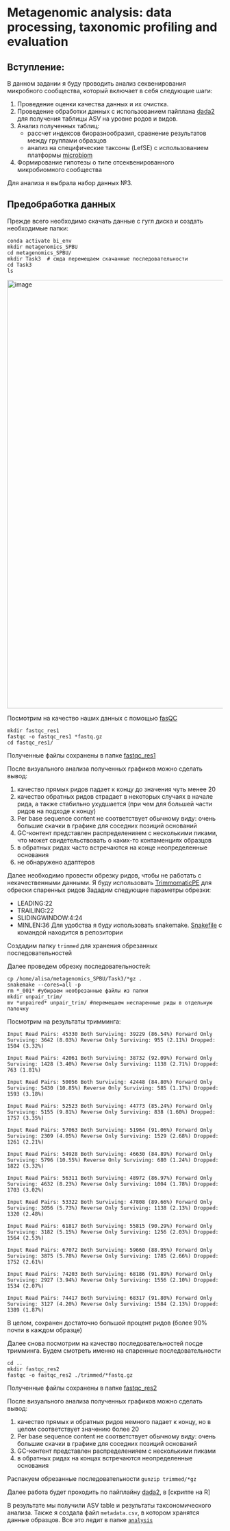 # Metagenomic analysis: data processing, taxonomic profiling and evaluation
## Вступление:
В данном задании я буду проводить анализ секвенирования микробного сообщества, который включает в себя следующие шаги: 
1. Проведение оценки качества данных и их очистка.
2. Проведение обработки данных с использованием пайплана [dada2](https://benjjneb.github.io/dada2/tutorial_1_8.html) для получения таблицы ASV на уровне родов и видов.
3. Анализ полученных таблиц:
   - рассчет индексов биоразнообразия, сравнение результатов между группами образцов
   - анализ на специфические таксоны (LefSE) с использованием платформы [microbiom](https://www.microbiomeanalyst.ca/)
4. Формирование гипотезы о типе отсеквенированного микробиомного сообщества

Для анализа я выбрала набор данных №3.

## Предобработка данных
Прежде всего необходимо скачать данные с гугл диска и создать необходимые папки:
```{bash}
conda activate bi_env
mkdir metagenomics_SPBU
cd metagenomics_SPBU/
mkdir Task3  # сюда перемещаем скачанные последовательности
cd Task3
ls 
```
<img width="1000" alt="image" src="https://github.com/ailiskab-hub/Metagenomics/assets/112699940/7358be88-f377-48e6-ac8d-b8397310e7da">

Посмотрим на качество наших данных с помощью [fasQC](https://www.bioinformatics.babraham.ac.uk/projects/fastqc/)
```{bash}
mkdir fastqc_res1
fastqc -o fastqc_res1 *fastq.gz
cd fastqc_res1/
```

Полученные файлы сохранены в папке [fastqc_res1](https://github.com/ailiskab-hub/Metagenomics/tree/main/fastqc_res1)

После визуального анализа полученных графиков можно сделать вывод:
1) качество прямых ридов падает к концу до значения чуть менее 20
2) качество обратных ридов страдает в некоторых случаях в начале рида, а также стабильно ухудшается (при чем для большей части ридов на подходе к концу)
3) Per base sequence content не соответствует обычному виду: очень большие скачки в графике для соседних позиций оснований
4) GC-контент представлен распределенияем с несколькими пиками, что может свидетельствовать о каких-то контаменциях образцов
5) в обратных ридах часто встречаются на конце неопределенные основания
6) не обнаружено адаптеров

Далее необходимо провести обрезку ридов, чтобы не работать с некачественными данными. Я буду использовать [TrimmomaticPE](http://www.usadellab.org/cms/?page=trimmomatic) для обрески спаренных ридов
Зададим следующие параметры обрезки:
- LEADING:22
- TRAILING:22
- SLIDINGWINDOW:4:24
- MINLEN:36
Для удобства я буду использовать snakemake. [Snakefile](https://github.com/ailiskab-hub/Metagenomics/blob/main/Snakefile) с командой находится в репозитории

Создадим папку `trimmed` для хранения обрезанных последовательностей

Далее проведем обрезку последовательностей:
```{bash}
cp /home/alisa/metagenomics_SPBU/Task3/*gz .
snakemake --cores=all -p
rm *_001* #убираем необрезанные файлы из папки
mkdir unpair_trim/
mv *unpaired* unpair_trim/ #перемещаем неспаренные риды в отдельную папочку
```
Посмотрим на результаты тримминга:
```{bash}
Input Read Pairs: 45330 Both Surviving: 39229 (86.54%) Forward Only Surviving: 3642 (8.03%) Reverse Only Surviving: 955 (2.11%) Dropped: 1504 (3.32%)

Input Read Pairs: 42061 Both Surviving: 38732 (92.09%) Forward Only Surviving: 1428 (3.40%) Reverse Only Surviving: 1138 (2.71%) Dropped: 763 (1.81%)

Input Read Pairs: 50056 Both Surviving: 42448 (84.80%) Forward Only Surviving: 5430 (10.85%) Reverse Only Surviving: 585 (1.17%) Dropped: 1593 (3.18%)

Input Read Pairs: 52523 Both Surviving: 44773 (85.24%) Forward Only Surviving: 5155 (9.81%) Reverse Only Surviving: 838 (1.60%) Dropped: 1757 (3.35%)

Input Read Pairs: 57063 Both Surviving: 51964 (91.06%) Forward Only Surviving: 2309 (4.05%) Reverse Only Surviving: 1529 (2.68%) Dropped: 1261 (2.21%)

Input Read Pairs: 54928 Both Surviving: 46630 (84.89%) Forward Only Surviving: 5796 (10.55%) Reverse Only Surviving: 680 (1.24%) Dropped: 1822 (3.32%)

Input Read Pairs: 56311 Both Surviving: 48972 (86.97%) Forward Only Surviving: 4632 (8.23%) Reverse Only Surviving: 1004 (1.78%) Dropped: 1703 (3.02%)

Input Read Pairs: 53322 Both Surviving: 47808 (89.66%) Forward Only Surviving: 3056 (5.73%) Reverse Only Surviving: 1138 (2.13%) Dropped: 1320 (2.48%)

Input Read Pairs: 61817 Both Surviving: 55815 (90.29%) Forward Only Surviving: 3182 (5.15%) Reverse Only Surviving: 1256 (2.03%) Dropped: 1564 (2.53%)

Input Read Pairs: 67072 Both Surviving: 59660 (88.95%) Forward Only Surviving: 3875 (5.78%) Reverse Only Surviving: 1785 (2.66%) Dropped: 1752 (2.61%)

Input Read Pairs: 74203 Both Surviving: 68186 (91.89%) Forward Only Surviving: 2927 (3.94%) Reverse Only Surviving: 1556 (2.10%) Dropped: 1534 (2.07%)

Input Read Pairs: 74417 Both Surviving: 68317 (91.80%) Forward Only Surviving: 3127 (4.20%) Reverse Only Surviving: 1584 (2.13%) Dropped: 1389 (1.87%)
```

В целом, сохранен достаточно большой процент ридов (более 90% почти в каждом образце)

Далее снова посмотрим на качество последовательностей посде тримминга. Будем смотреть именно на спаренные последовательности
```{bash}
cd ..
mkdir fastqc_res2
fastqc -o fastqc_res2 ./trimmed/*fastq.gz
```
Полученные файлы сохранены в папке [fastqc_res2](https://github.com/ailiskab-hub/Metagenomics/tree/main/fastqc_res2)

После визуального анализа полученных графиков можно сделать вывод:
1) качество прямых и обратных ридов немного падает к концу, но в целом соответствует значению более 20
2) Per base sequence content не соответствует обычному виду: очень большие скачки в графике для соседних позиций оснований
3) GC-контент представлен распределенияем с несколькими пиками
4) в обратных ридах на концах встречаются неопределенные основания

Распакуем обрезанные последовательности `gunzip trimmed/*gz`

Далее работа будет проходить по пайплайну [dada2](https://benjjneb.github.io/dada2/tutorial_1_8.html), в [скрипте на R]

В результате мы получили ASV table и результаты таксономического анализа. Также я создала файл `metadata.csv`, в котором хранятся данные образцов. Все это ледит в папке [`analysis`](https://github.com/ailiskab-hub/Metagenomics/tree/main/analysis)




